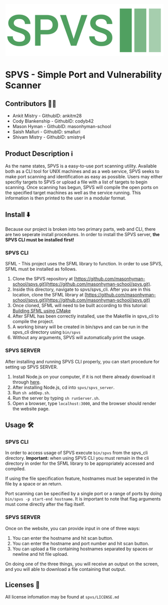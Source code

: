 ![](https://raw.githubusercontent.com/masonhyman-school/spvs/main/spvs_server/public/images/spvs-high-resolution-logo2.png?token=GHSAT0AAAAAAB3XYLHGM2Y3DDICSRCCUACSY4HPP7Q)

# SPVS - Simple Port and Vulnerability Scanner

## Contributors 👨‍💻
* Ankit Mistry - GithubID: ankitm28
* Cody Blankenship - GithubID: codyb42
* Mason Hyman - GithubID: masonhyman-school
* Saish Malluri - GithubID: smalluri
* Shivam Mistry - GithubID: smistry4

## Product Description ℹ️
As the name states, SPVS is a easy-to-use port scanning utility. Available both as a CLI tool for UNIX machines and as a web service, SPVS seeks to make port scanning and identification as easy as possible. Users may either specifiy targets to SPVS or upload a file with a list of targets to begin scanning. Once scanning has begun, SPVS will compile the open ports on the specified target machines as well as the service running. This information is then printed to the user in a modular format.

## Install ⬇️
Because our project is broken into two primary parts, web and CLI, there are two seperate install procedures. In order to install the SPVS server, **the SPVS CLI must be installed first!** 

### SPVS CLI
SFML - This project uses the SFML library to function. In order to use SPVS, SFML must be installed as follows. 

1. Clone the SPVS repository at [https://github.com/masonhyman-school/spvs.git](https://github.com/masonhyman-school/spvs.git).
2. Inside this directory, navigate to spvs/spvs_cli. After you are in this location, clone the SFML library at [https://github.com/masonhyman-school/spvs.git](https://github.com/masonhyman-school/spvs.git)
3. Once cloned, SFML will need to be built according to this tutorial: [Building SFML using CMake](https://www.sfml-dev.org/tutorials/2.5/compile-with-cmake.php)
4. After SFML has been correctly installed, use the Makefile in spvs_cli to compile the project.
5. A working binary will be created in bin/spvs and can be run in the spvs_cli directory using `bin/spvs`
6. Without any arguments, SPVS will automatically print the usage.

### SPVS SERVER
After installing and running SPVS CLI properly, you can start procedure for setting up SPVS SERVER.

1. Install Node.js on your computer, if it is not there already download it through [here](https://nodejs.org/en/).
2. After installing Node.js, cd into `spvs/spvs_server`.
3. Run `sh addDep.sh`.
4. Run the server by typing `sh runServer.sh`.
5. Open a browser, type `localhost:3000`, and the browser should render the website page.

## Usage 🛠

### SPVS CLI
In order to access usage of SPVS execute `bin/spvs` from the spvs_cli directory. **Important:** when using SPVS CLI you must remain in the cli directory in order for the SFML library to be appropriately accessed and compiled. 

If using the file specification feature, hostnames must be seperated in the file by a space or an return.

Port scanning can be specified by a single port or a range of ports by doing `bin/spvs -p start-end hostname`. It is important to note that flag arguments must come directly after the flag itself.

### SPVS SERVER
Once on the website, you can provide input in one of three ways:
1. You can enter the hostname and hit scan button.
2. You can enter the hostname and port number and hit scan button.
3. You can upload a file containing hostnames separated by spaces or newline and hit file upload.

On doing one of the three things, you will receive an output on the screen, and you will able to download a file containing that output.

## Licenses 📑
All license infomation may be found at `spvs/LICENSE.md`

